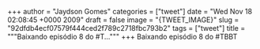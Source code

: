 
+++
author = "Jaydson Gomes"
categories = ["tweet"]
date = "Wed Nov 18 02:08:45 +0000 2009"
draft = false
image = "{TWEET_IMAGE}"
slug = "92dfdb4ecf07579f444ced2f789c2718fbc793b2"
tags = ["tweet"]
title = """Baixando episódio 8 do #T..."""
+++
Baixando episódio 8 do #TBBT
